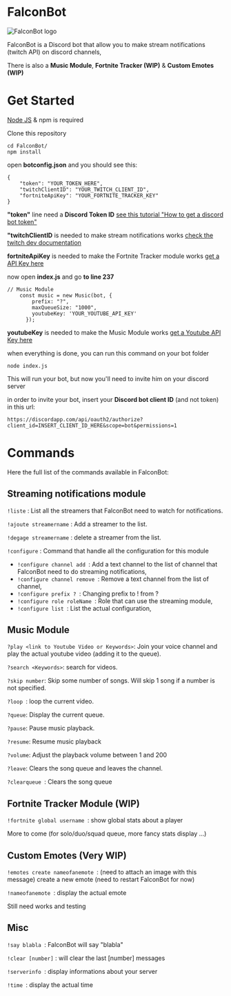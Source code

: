 # FalconBot

![FalconBot logo](https://github.com/Kalivins/FalconBot/blob/master/img/falconbot_logo.jpg)

FalconBot is a Discord bot that allow you to make stream notifications (twitch API) on discord channels,

There is also a **Music Module**, **Fortnite Tracker (WIP)** & **Custom Emotes (WIP)**

# Get Started

[Node JS](https://nodejs.org/en) & npm is required

Clone this repository

```
cd FalconBot/
npm install
```

open **botconfig.json** and you should see this:

```
{
    "token": "YOUR_TOKEN_HERE",
    "twitchClientID": "YOUR_TWITCH_CLIENT_ID",
    "fortniteApiKey": "YOUR_FORTNITE_TRACKER_KEY"
}
```
**"token"** line need a **Discord Token ID** [see this tutorial "How to get a discord bot token"](https://github.com/reactiflux/discord-irc/wiki/Creating-a-discord-bot-&-getting-a-token)

**"twitchClientID** is needed to make stream notifications works [check the twitch dev documentation](https://dev.twitch.tv/docs/v5)

**fortniteApiKey** is needed to make the Fortnite Tracker module works [get a API Key here](https://fortnitetracker.com/site-api)

now open **index.js** and go **to line 237**

```
// Music Module
    const music = new Music(bot, {
        prefix: "?",
        maxQueueSize: "1000",
        youtubeKey: 'YOUR_YOUTUBE_API_KEY'
      });
```

**youtubeKey** is needed to make the Music Module works [get a Youtube API Key here](https://developers.google.com/youtube/registering_an_application)

when everything is done, you can run this command on your bot folder

```
node index.js
```
This will run your bot, but now you'll need to invite him on your discord server

in order to invite your bot, insert your **Discord bot client ID** (and not token) in this url:

```
https://discordapp.com/api/oauth2/authorize?client_id=INSERT_CLIENT_ID_HERE&scope=bot&permissions=1
```

# Commands

Here the full list of the commands available in FalconBot:

## Streaming notifications module

```!liste``` : List all the streamers that FalconBot need to watch for notifications.

```!ajoute streamername``` : Add a streamer to the list.

```!degage streamername``` : delete a streamer from the list.

```!configure``` : Command that handle all the configuration for this module
* ```!configure channel add ```: Add a text channel to the list of channel that FalconBot need to do streaming notifications,
* ```!configure channel remove ```: Remove a text channel from the list of channel,
* ```!configure prefix ? ```: Changing prefix to ! from ?
* ```!configure role roleName ```: Role that can use the streaming module,
* ```!configure list ```: List the actual configuration,
 
 ## Music Module
 
 ```?play <link to Youtube Video or Keywords>```: Join your voice channel and play the actual youtube video (adding it to the queue).
 
 ```?search <Keywords>```: search for videos.
 
 ```?skip number```: Skip some number of songs. Will skip 1 song if a number is not specified.
 
 ```?loop ```: loop the current video.
 
```?queue```: Display the current queue.
 
 ```?pause```: Pause music playback.
 
 ```?resume```: Resume music playback
 
 ```?volume```: Adjust the playback volume between 1 and 200
 
 ```?leave```: Clears the song queue and leaves the channel.
 
 ```?clearqueue ```: Clears the song queue
 
 ## Fortnite Tracker Module (WIP)
 
 ```!fortnite global username ```: show global stats about a player
 
 More to come (for solo/duo/squad queue, more fancy stats display ...)
 
 ## Custom Emotes (Very WIP)
 
 ```!emotes create nameofanemote ```: (need to attach an image with this message) create a new emote (need to restart FalconBot for now)
 
 ```!nameofanemote ```: display the actual emote
 
 Still need works and testing
 ## Misc
 
 ```!say blabla ```: FalconBot will say "blabla"
 
 ```!clear [number]``` : will clear the last [number] messages
 
 ```!serverinfo ```: display informations about your server
 
 ```!time ```: display the actual time
